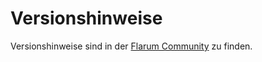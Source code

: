 # Versionshinweise


<!--
https://github.com/flarum/docs/issues/22
https://laravel.com/docs/5.7/releases

## Versioning Scheme

## Support Policy

## Release Notes
-->

Versionshinweise sind in der [Flarum Community](https://discuss.flarum.org/t/blog?sort=newest) zu finden.
